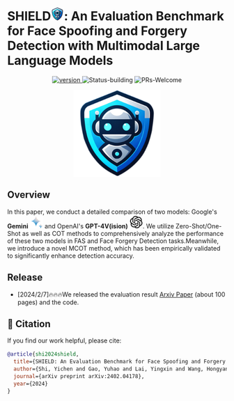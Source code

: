 # SHIELD<img src="logo/logo.png" alt="Logo" width="30" height="30">: An Evaluation Benchmark for Face Spoofing and Forgery Detection with Multimodal Large Language Models
<p align="center">
  	<a href="https://img.shields.io/badge/version-v0.1.0-blue">
      <img alt="version" src="https://img.shields.io/badge/version-v0.1.0-blue?color=FF8000?color=009922" />
    </a>
  <a >
       <img alt="Status-building" src="https://img.shields.io/badge/Status-building-blue" />
  	</a>
  <a >
       <img alt="PRs-Welcome" src="https://img.shields.io/badge/PRs-Welcome-red" />
  	</a>
    <br />
</p>

<p align="center">
<img src="logo/logo.png" style="width: 200px" align=center>
</p>



## Overview
In this paper, we conduct a detailed comparison of two models: Google's **Gemini** <img src="logo/Gemini.png" alt="Gemini" width="30" height="30"> and OpenAI's **GPT-4V(ision)** <img src="logo/GPT-4V.png" alt="GPT-4V" width="30" height="30">. We utilize Zero-Shot/One-Shot as well as COT methods to comprehensively analyze the performance of these two models in FAS and Face Forgery Detection tasks.Meanwhile, we introduce a novel MCOT method, which has been empirically validated to significantly enhance detection accuracy.








## Release
- [2024/2/7]🔥🔥🔥We released the evaluation result [Arxiv Paper](https://arxiv.org/abs/2402.04178) (about 100 pages) and the code.






## 🔗 Citation

If you find our work helpful, please cite:

```bibtex
@article{shi2024shield,
  title={SHIELD: An Evaluation Benchmark for Face Spoofing and Forgery Detection with Multimodal Large Language Models},
  author={Shi, Yichen and Gao, Yuhao and Lai, Yingxin and Wang, Hongyang and Feng, Jun and He, Lei and Wan, Jun and Chen, Changsheng and Yu, Zitong and Cao, Xiaochun},
  journal={arXiv preprint arXiv:2402.04178},
  year={2024}
}

```


